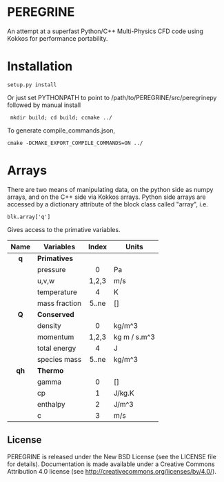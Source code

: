 # PEREGRINE

An attempt at a superfast Python/C++ Multi-Physics CFD code using Kokkos for performance portability. 


# Installation


``` setup.py install ```

Or just set PYTHONPATH to point to /path/to/PEREGRINE/src/peregrinepy
followed by manual install

``` mkdir build; cd build; ccmake ../```

To generate compile_commands.json, 

``` cmake -DCMAKE_EXPORT_COMPILE_COMMANDS=ON ../ ```


# Arrays


There are two means of manipulating data, on the python side as numpy arrays, and on the C++
side via Kokkos arrays. Python side arrays are accessed by a dictionary attribute
of the block class called "array", i.e.

    blk.array['q']

Gives access to the primative variables.

| Name       | Variables       | Index | Units        |
| :--------: | ---------       | :---: | -----        |
|**q**       | **Primatives**  |       |              |
|            | pressure        |   0   | Pa           |
|            | u,v,w           | 1,2,3 | m/s          |
|            | temperature     |   4   | K            |
|            | mass fraction   | 5..ne | []           |
|**Q**       | **Conserved**   |       |              |
|            | density         |   0   | kg/m^3       |
|            | momentum        | 1,2,3 | kg m / s.m^3 |
|            | total energy    |   4   | J            |
|            | species mass    | 5..ne | kg/m^3       |
|**qh**      | **Thermo**      |       |              |
|            | gamma           |   0   | []           |
|            | cp              |   1   | J/kg.K       |
|            | enthalpy        |   2   | J/m^3        |
|            | c               |   3   | m/s          |


## License

PEREGRINE is released under the New BSD License (see the LICENSE file for details).
Documentation is made available under a Creative Commons Attribution 4.0
license (see <http://creativecommons.org/licenses/by/4.0/>).

